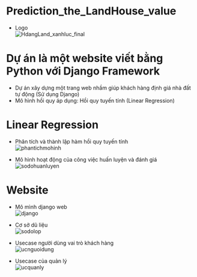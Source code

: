 # Prediction_the_LandHouse_value
- Logo <br>
![HdangLand_xanhluc_final](https://user-images.githubusercontent.com/81134060/169635141-3673371e-831c-4705-bb20-8c5c7783d47d.png)


# Dự án là một website viết bằng Python với Django Framework
- Dự án xây dựng một trang web nhầm giúp khách hàng định giá nhà đất tự động (Sử dụng Django)
- Mô hình hồi quy áp dụng: Hồi quy tuyến tính (Linear Regression)

# Linear Regression
- Phân tích và thành lập hàm hồi quy tuyến tính <br>
![phantichmohinh](https://user-images.githubusercontent.com/81134060/169635066-e0b85fa1-deae-4e26-b4fe-df58e3534e40.png)

- Mô hình hoạt động của công việc huấn luyện và đánh giá <br>
![sodohuanluyen](https://user-images.githubusercontent.com/81134060/169634877-b633e742-cf46-440f-a01e-01c0e0ea8bab.png)

# Website
- Mô mình django web <br>
![django](https://user-images.githubusercontent.com/81134060/169635092-244dda51-60eb-4f7b-8c19-5fa1397a3264.png)

- Cơ sở dũ liệu <br>
![sodolop](https://user-images.githubusercontent.com/81134060/169634928-6b250604-516d-4302-a018-7ebeb21a09b8.png)

- Usecase người dùng vai trò khách hàng <br>
![ucnguoidung](https://user-images.githubusercontent.com/81134060/169634960-0677cca1-90d2-4734-bdf3-f4f3f73e1b7c.png)

- Usecase của quản lý <br>
![ucquanly](https://user-images.githubusercontent.com/81134060/169634974-bc605940-956c-4693-be7f-5aaef9fc9208.png)
